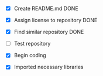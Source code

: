- [x] Create README.md DONE
- [x] Assign license to repository DONE
- [x] Find similar repository DONE
- [ ] Test repository
- [x] Begin coding
- [x] Imported necessary libraries
        
